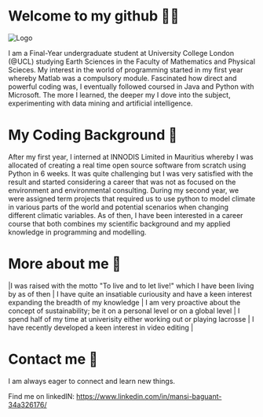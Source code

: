 # Welcome to my github 👋🏼

![Logo](desktop/logo.png)

I am a Final-Year undergraduate student at University College London (@UCL) studying Earth Sciences in the Faculty of Mathematics and Physical Scieces. My interest in the world of programming started in my first year whereby Matlab was a compulsory module. Fascinated how direct and powerful coding was, I eventually followed coursed in Java and Python with Microsoft. The more I learned, the deeper my I dove into the subject, experimenting with data mining and artificial intelligence.

# My Coding Background 🐍 
After my first year, I interned at INNODIS Limited in Mauritius whereby I was allocated of creating a real time open source software from scratch using Python in 6 weeks. It was quite challenging but I was very satisfied with the result and started considering a career that was not as focused on the environment and environmental consulting. During my second year, we were assigned term projects that required us to use python to model climate in various parts of the world and potential scenarios when changing different climatic variables. As of then, I have been interested in a career course that both combines my scientific background and my applied knowledge in programming and modelling. 

# More about me 🥍
|I was raised with the motto "To live and to let live!" which I have been living by as of then | I have quite an insatiable curiousity and have a keen interest expanding the breadth of my knowledge | I am very proactive about the concept of sustainability; be it on a personal level or on a global level | I spend half of my time at univerisity either working out or playing lacrosse | I have recently developed a keen interest in video editing | 

# Contact me 🔗
I am always eager to connect and learn new things. 

Find me on linkedIN: https://www.linkedin.com/in/mansi-baguant-34a326176/



